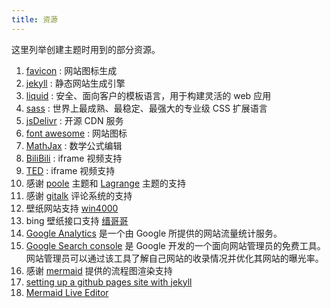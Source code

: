 ```yaml
---
title: 资源
---
```


这里列举创建主题时用到的部分资源。

1. [favicon](https://favicon.io) : 网站图标生成
2. [jekyll](https://jekyllrb.com/) : 静态网站生成引擎
3. [liquid](https://liquid.bootcss.com/) : 安全、面向客户的模板语言，用于构建灵活的 web 应用
4. [sass](https://www.sass.hk/) : 世界上最成熟、最稳定、最强大的专业级 CSS 扩展语言
5. [jsDelivr](https://www.jsdelivr.com/) : 开源 CDN 服务
6. [font awesome](https://fontawesome.com/) : 网站图标
7. [MathJax](https://www.mathjax.org/) : 数学公式编辑
8. [BiliBili](https://www.bilibili.com/) : iframe 视频支持
9. [TED](https://www.ted.com/) : iframe 视频支持
10. 感谢 [poole](https://github.com/poole/poole) 主题和 [Lagrange](https://github.com/LeNPaul/Lagrange) 主题的支持
11. 感谢 [gitalk](https://github.com/gitalk/gitalk) 评论系统的支持
12. 壁纸网站支持 [win4000](http://www.win4000.com/)
13. bing 壁纸接口支持 [缙哥哥](https://www.dujin.org/3618.html)
14. [Google Analytics](https://analytics.google.com/) 是一个由 Google 所提供的网站流量统计服务。
15. [Google Search console](https://search.google.com/) 是 Google 开发的一个面向网站管理员的免费工具。网站管理员可以通过该工具了解自己网站的收录情况并优化其网站的曝光率。
16. 感谢 [mermaid](https://github.com/mermaid-js/mermaid) 提供的流程图渲染支持
17. [setting up a github pages site with jekyll](https://help.github.com/en/github/working-with-github-pages/setting-up-a-github-pages-site-with-jekyll)
18. [Mermaid Live Editor](https://mermaid-js.github.io/mermaid-live-editor/)
